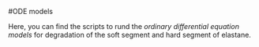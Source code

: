 #ODE models 

Here, you can find the scripts to rund the *ordinary differential equation models* for degradation of the soft segment and hard segment of elastane. 
